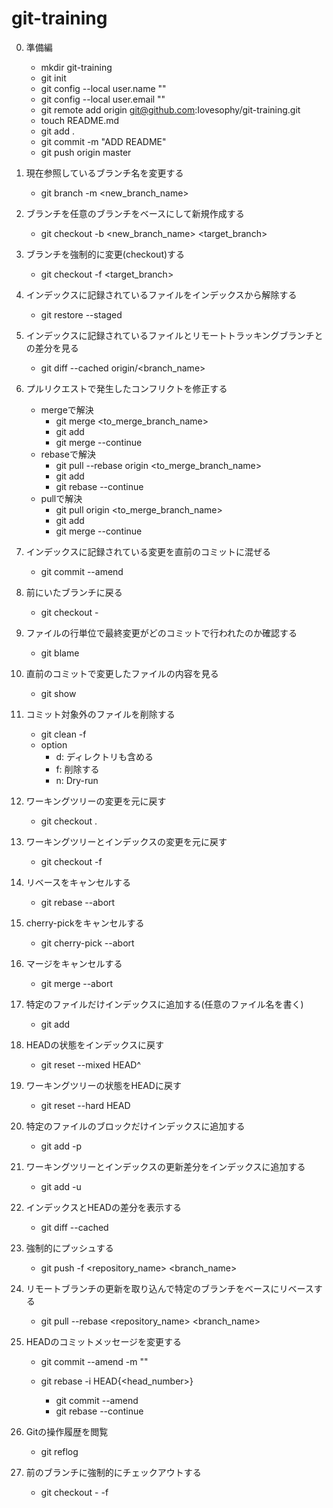 # git-training

0. 準備編
    - mkdir git-training
    - git init
    - git config --local user.name ""
    - git config --local user.email ""
    - git remote add origin git@github.com:Iovesophy/git-training.git
    - touch README.md
    - git add .
    - git commit -m "ADD README"
    - git push origin master

1. 現在参照しているブランチ名を変更する
    - git branch -m <new_branch_name>

2. ブランチを任意のブランチをベースにして新規作成する
    - git checkout -b <new_branch_name> <target_branch>

3. ブランチを強制的に変更(checkout)する
    - git checkout -f <target_branch>

4. インデックスに記録されているファイルをインデックスから解除する
    - git restore --staged <filename>

5. インデックスに記録されているファイルとリモートトラッキングブランチとの差分を見る
    - git diff --cached origin/<branch_name>

6. プルリクエストで発生したコンフリクトを修正する
    - mergeで解決
        - git merge <to_merge_branch_name>
        - git add <filename>
        - git merge --continue
    - rebaseで解決
        - git pull --rebase origin <to_merge_branch_name>
        - git add <filename>
        - git rebase --continue
    - pullで解決
        - git pull origin <to_merge_branch_name>
        - git add <filename>
        - git merge --continue

7. インデックスに記録されている変更を直前のコミットに混ぜる
    - git commit --amend

8. 前にいたブランチに戻る
    - git checkout -

9. ファイルの行単位で最終変更がどのコミットで行われたのか確認する
    - git blame <filename>

10. 直前のコミットで変更したファイルの内容を見る
    - git show

11. コミット対象外のファイルを削除する
    - git clean -f
    - option
        - d: ディレクトリも含める
        - f: 削除する
        - n: Dry-run

12. ワーキングツリーの変更を元に戻す
    - git checkout .

13. ワーキングツリーとインデックスの変更を元に戻す
    - git checkout -f

14. リベースをキャンセルする
    - git rebase --abort

15. cherry-pickをキャンセルする
    - git cherry-pick --abort

16. マージをキャンセルする
    - git merge --abort

17. 特定のファイルだけインデックスに追加する(任意のファイル名を書く)
    - git add <filename>

18. HEADの状態をインデックスに戻す
    - git reset --mixed HEAD^

19. ワーキングツリーの状態をHEADに戻す
    - git reset --hard HEAD

20. 特定のファイルのブロックだけインデックスに追加する
    - git add -p <filename>

21. ワーキングツリーとインデックスの更新差分をインデックスに追加する
    - git add -u

22. インデックスとHEADの差分を表示する
    - git diff --cached

23. 強制的にプッシュする
    - git push -f <repository_name> <branch_name>

24. リモートブランチの更新を取り込んで特定のブランチをベースにリベースする
    - git pull --rebase <repository_name> <branch_name>

25. HEADのコミットメッセージを変更する
    - git commit --amend -m "<message>"

    - git rebase -i HEAD{<head_number>}
        - git commit --amend
        - git rebase --continue

26. Gitの操作履歴を閲覧
    - git reflog

27. 前のブランチに強制的にチェックアウトする
    - git checkout - -f
